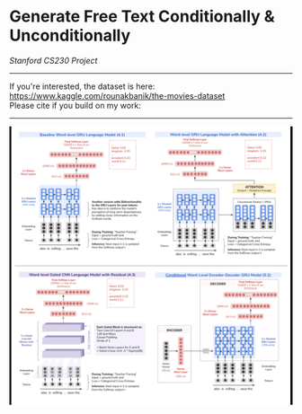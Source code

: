 # Generate Free Text Conditionally & Unconditionally

*Stanford CS230 Project*  

----

If you're interested, the dataset is here: https://www.kaggle.com/rounakbanik/the-movies-dataset  
Please cite if you build on my work: 

----

![alt text](https://github.com/cecileloge/Free-Text-Generation/blob/main/Models/models.png?raw=true)


